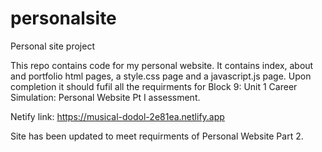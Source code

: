 # personalsite
Personal site project

This repo contains code for my personal website. It contains index, about and portfolio html pages, a style.css page and a javascript.js page. Upon completion it should fufil all the requirments for Block 9: Unit 1 Career Simulation: Personal Website Pt I assessment.

Netify link: https://musical-dodol-2e81ea.netlify.app


Site has been updated to meet requirments of Personal Website Part 2.